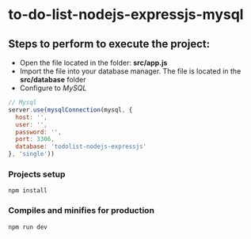 # to-do-list-nodejs-expressjs-mysql

## Steps to perform to execute the project:

- Open the file located in the folder: **src/app.js**
- Import the file into your database manager. The file is located in the **src/database** folder
- Configure to *MySQL*

```javascript
// Mysql
server.use(mysqlConnection(mysql, {
  host: '',
  user: '',
  password: '',
  port: 3306,
  database: 'todolist-nodejs-expressjs'
}, 'single'))
```

### Projects setup
```
npm install
```

### Compiles and minifies for production

```
npm run dev
```
